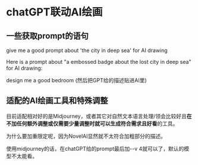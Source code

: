 # chatGPT联动AI绘画

## 一些获取prompt的语句

give me a good prompt about 'the city in deep sea' for AI drawing

Here is a prompt about "a embossed badge about the lost city in deep sea" for AI drawing:

design me a good bedroom (然后把GPT给的描述贴进AI里)

## 适配的AI绘画工具和特殊调整

目前适配相对好的是Midjourney，或者其它对自然文本语言处理/领会比较好且**在不加任何额外调整或仅需要少量调整时就可以生成符合需求且好看**的工具。

为什么要加重限定呢，因为NovelAI显然就不太符合加粗部分的描述。

使用midjourney的话，在chatGPT给的prompt最后加--v 4就可以了，默认的模型不太能看。